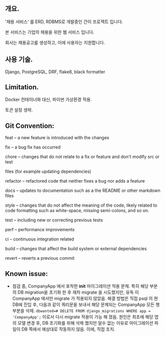 ## 개요.
'채용 서비스' 를 ERD, RDBMS로 개발중인 간이 프로젝트 입니다.

본 서비스는 기업의 채용을 위한 웹 서비스 입니다.

회사는 채용공고를 생성하고, 이에 사용자는 지원합니다.

## 사용 기술.
Django, PostgreSQL, DRF, flake8, black formatter

## Limitation.
Docker 컨테이너화 대신, 파이썬 가상환경 적용.

토큰 설정 생략.

## Git Convention:
feat – a new feature is introduced with the changes

fix – a bug fix has occurred

chore – changes that do not relate to a fix or feature and don't modify src or test 

files (for example updating dependencies)

refactor – refactored code that neither fixes a bug nor adds a feature

docs – updates to documentation such as a the README or other markdown files

style – changes that do not affect the meaning of the code, likely related to code 
formatting such as white-space, missing semi-colons, and so on.

test – including new or correcting previous tests

perf – performance improvements

ci – continuous integration related

build – changes that affect the build system or external dependencies

revert – reverts a previous commit
<!-- https://www.freecodecamp.org/news/how-to-write-better-git-commit-messages/ -->



## Known issue:
- 점검 중, CompanyApp 에서 포착한 __init__ 마이그레이션 적용 문제.
특히 해당 부분의 DB migration을 초기화 한 후 재차 migrate 을 시도했지만, 유독 이 CompanyApp 에서만 migrate 가 적용되지 않았음. 해결 방법은 직접 psql 의 현 DB에 진입 후, 다음과 같이 쿼리문을 보내서 해당 문제되는 CompanyApp 모든 행 부분을 삭제.
`dbwanted=# DELETE FROM django_migrations WHERE app = 'CompanyApp';`
이로서 다시 migrate 적용이 가능 해 졌음.
원인은 최초에 해당 앱의 모델 변경 후, DB 초기화를 위해 삭제 했지만 알수 없는 이유로 마이그레이션 파일이 DB 쪽에서 예상대로 작동하지 않음. 이에, 직접 조치.